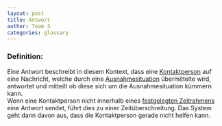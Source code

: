 ```yaml
---
layout: post
title: Antwort
author: Team 3
categories: glossary
---
```

### Definition:

Eine Antwort beschreibt in diesem Kontext, dass eine 
[Kontaktperson](https://fae.archi-lab.io/glossary/2019/11/06/Glossary-Kontaktperson.html) auf eine Nachricht, welche 
durch eine [Ausnahmesituation](https://fae.archi-lab.io/glossary/2019/11/04/Glossary-Ausnahmesituation.html) 
übermittelte wird, antwortet und mitteilt ob diese sich um die 
Ausnahmesituation kümmern kann.  
Wenn eine Kontaktperson nicht innerhalb eines [festgelegten Zeitrahmens](https://fae.archi-lab.io/team3/2020/01/23/team-3-timout-duration.html) eine Antwort sendet, führt dies zu einer Zeitüberschreitung. Das System geht dann davon aus, dass die Kontaktperson gerade nicht helfen kann.
